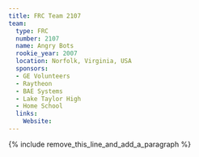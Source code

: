 ```yaml
---
title: FRC Team 2107
team:
  type: FRC
  number: 2107
  name: Angry Bots
  rookie_year: 2007
  location: Norfolk, Virginia, USA
  sponsors:
  - GE Volunteers
  - Raytheon
  - BAE Systems
  - Lake Taylor High
  - Home School
  links:
    Website:
---
```


{% include remove_this_line_and_add_a_paragraph %}